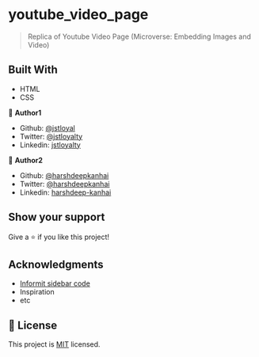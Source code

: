 # youtube_video_page

> Replica of Youtube Video Page (Microverse: Embedding Images and Video)


## Built With

- HTML
- CSS


👤 **Author1**

- Github: [@jstloyal](https://github.com/jstloyal)
- Twitter: [@jstloyalty](https://twitter.com/jstloyalty)
- Linkedin: [jstloyalty](https://linkedin.com/jstloyalty)

👤 **Author2**

- Github: [@harshdeepkanhai](https://github.com/harshdeepkanhai)
- Twitter: [@harshdeepkanhai](https://twitter.com/harshdeepkanhai)
- Linkedin: [harshdeep-kanhai](https://linkedin.com/harshdeep-kanhai)

## Show your support

Give a ⭐️ if you like this project!

## Acknowledgments

- [Informit sidebar code](http://www.informit.com/articles/article.aspx?p=1807656&seqNum=8)
- Inspiration
- etc

## 📝 License

This project is [MIT](lic.url) licensed.
